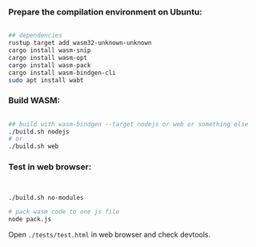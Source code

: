 
### Prepare the compilation environment on Ubuntu:

```sh

## dependencies
rustup target add wasm32-unknown-unknown
cargo install wasm-snip
cargo install wasm-opt
cargo install wasm-pack
cargo install wasm-bindgen-cli
sudo apt install wabt

```


### Build WASM:

```sh

## build with wasm-bindgen --target nodejs or web or something else
./build.sh nodejs
# or 
./build.sh web


```

### Test in web browser:

```sh


./build.sh no-modules

# pack wasm code to one js file
node pack.js

```

Open `./tests/test.html` in web browser and check devtools.
